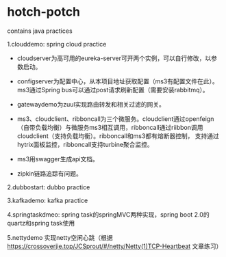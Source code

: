 # hotch-potch
contains java practices

1.clouddemo:         spring cloud practice

- cloudserver为高可用的eureka-server可开两个实例，可以自行修改，以参数启动。

- configserver为配置中心，从本项目地址获取配置（ms3有配置文件在此）。ms3通过Spring bus可以通过post请求刷新配置（需要安装rabbitmq）。

- gatewaydemo为zuul实现路由转发和相关过滤的网关。

- ms3、cloudclient、ribboncall为三个微服务。cloudclient通过openfeign（自带负载均衡）与微服务ms3相互调用，ribboncall通过riibbon调用cloudclient（支持负载均衡）。ribboncall和ms3都有熔断器控制，  支持通过hytrix面板监控，ribboncall支持turbine聚合监控。

- ms3用swagger生成api文档。

- zipkin链路追踪有问题。

2.dubbostart:        dubbo practice

3.kafkademo:  kafka practice

4.springtaskdmeo:    spring task的springMVC两种实现，spring boot 2.0的quartz和spring task使用

5.nettydemo 实现netty空闲心跳（根据 https://crossoverjie.top/JCSprout/#/netty/Netty(1)TCP-Heartbeat 文章练习）
